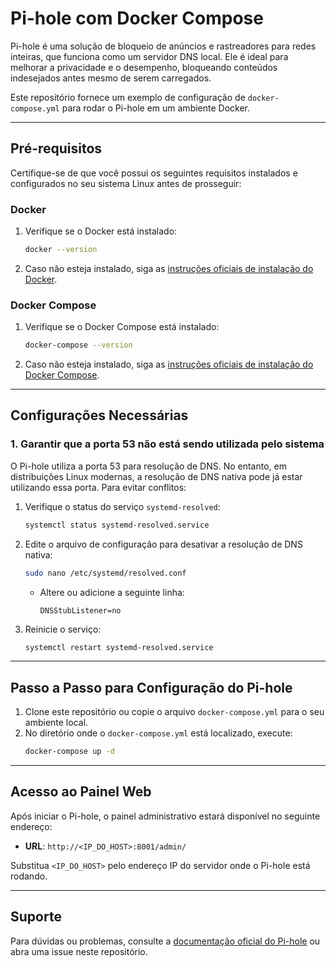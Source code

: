 # Pi-hole com Docker Compose

Pi-hole é uma solução de bloqueio de anúncios e rastreadores para redes inteiras, que funciona como um servidor DNS local. Ele é ideal para melhorar a privacidade e o desempenho, bloqueando conteúdos indesejados antes mesmo de serem carregados.

Este repositório fornece um exemplo de configuração de `docker-compose.yml` para rodar o Pi-hole em um ambiente Docker.

---

## Pré-requisitos

Certifique-se de que você possui os seguintes requisitos instalados e configurados no seu sistema Linux antes de prosseguir:

### Docker
1. Verifique se o Docker está instalado:
   ```bash
   docker --version
   ```
2. Caso não esteja instalado, siga as [instruções oficiais de instalação do Docker](https://docs.docker.com/engine/install/).

### Docker Compose
1. Verifique se o Docker Compose está instalado:
   ```bash
   docker-compose --version
   ```
2. Caso não esteja instalado, siga as [instruções oficiais de instalação do Docker Compose](https://docs.docker.com/compose/install/).

---

## Configurações Necessárias

### 1. Garantir que a porta 53 não está sendo utilizada pelo sistema
O Pi-hole utiliza a porta 53 para resolução de DNS. No entanto, em distribuições Linux modernas, a resolução de DNS nativa pode já estar utilizando essa porta. Para evitar conflitos:

1. Verifique o status do serviço `systemd-resolved`:
   ```bash
   systemctl status systemd-resolved.service
   ```
2. Edite o arquivo de configuração para desativar a resolução de DNS nativa:
   ```bash
   sudo nano /etc/systemd/resolved.conf
   ```
   - Altere ou adicione a seguinte linha:
     ```
     DNSStubListener=no
     ```
3. Reinicie o serviço:
   ```bash
   systemctl restart systemd-resolved.service
   ```

---

## Passo a Passo para Configuração do Pi-hole

1. Clone este repositório ou copie o arquivo `docker-compose.yml` para o seu ambiente local.
2. No diretório onde o `docker-compose.yml` está localizado, execute:
   ```bash
   docker-compose up -d
   ```

---

## Acesso ao Painel Web

Após iniciar o Pi-hole, o painel administrativo estará disponível no seguinte endereço:

- **URL**: `http://<IP_DO_HOST>:8001/admin/`

Substitua `<IP_DO_HOST>` pelo endereço IP do servidor onde o Pi-hole está rodando.

---

## Suporte

Para dúvidas ou problemas, consulte a [documentação oficial do Pi-hole](https://docs.pi-hole.net/) ou abra uma issue neste repositório.

